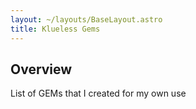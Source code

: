 ```yaml
---
layout: ~/layouts/BaseLayout.astro
title: Klueless Gems
---
```


## Overview

List of GEMs that I created for my own use

